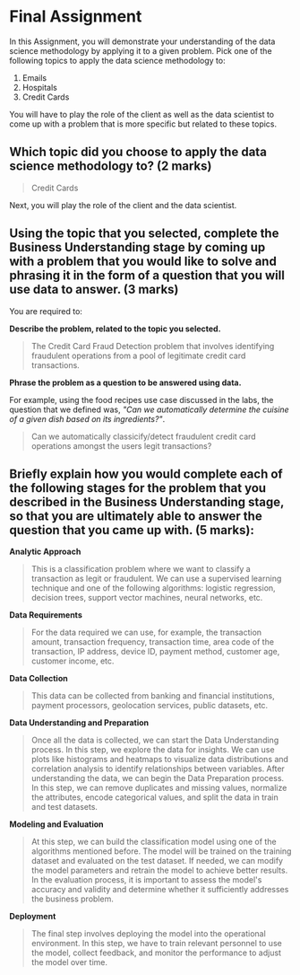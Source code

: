 # Final Assignment

In this Assignment, you will demonstrate your understanding of the data science methodology by applying it to a given problem. Pick one of the following topics to apply the data science methodology to:

1. Emails
2. Hospitals
3. Credit Cards

You will have to play the role of the client as well as the data scientist to come up with a problem that is more specific but related to these topics.

## Which topic did you choose to apply the data science methodology to? (2 marks)

> Credit Cards

Next, you will play the role of the client and the data scientist. 

## Using the topic that you selected, complete the Business Understanding stage by coming up with a problem that you would like to solve and phrasing it in the form of a question that you will use data to answer. (3 marks)

You are required to:

**Describe the problem, related to the topic you selected.**

> The Credit Card Fraud Detection problem that involves identifying fraudulent operations from a pool of legitimate credit card transactions.

**Phrase the problem as a question to be answered using data.**

For example, using the food recipes use case discussed in the labs, the question that we defined was, *"Can we automatically determine the cuisine of a given dish based on its ingredients?"*.

> Can we automatically classicify/detect fraudulent credit card operations amongst the users legit transactions?

## Briefly explain how you would complete each of the following stages for the problem that you described in the Business Understanding stage, so that you are ultimately able to answer the question that you came up with. (5 marks):

**Analytic Approach**

> This is a classification problem where we want to classify a transaction as legit or fraudulent. We can use a supervised learning technique and one of the following algorithms: logistic regression, decision trees, support vector machines, neural networks, etc.

**Data Requirements**

> For the data required we can use, for example, the transaction amount, transaction frequency, transaction time, area code of the transaction, IP address, device ID, payment method, customer age, customer income, etc.

**Data Collection**

> This data can be collected from banking and financial institutions, payment processors, geolocation services, public datasets, etc.

**Data Understanding and Preparation**

> Once all the data is collected, we can start the Data Understanding process. In this step, we explore the data for insights. We can use plots like histograms and heatmaps to visualize data distributions and correlation analysis to identify relationships between variables. After understanding the data, we can begin the Data Preparation process. In this step, we can remove duplicates and missing values, normalize the attributes, encode categorical values, and split the data in train and test datasets.  

**Modeling and Evaluation**

> At this step, we can build the classification model using one of the algorithms mentioned before. The model will be trained on the training dataset and evaluated on the test dataset. If needed, we can modify the model parameters and retrain the model to achieve better results. In the evaluation process, it is important to assess the model's accuracy and validity and determine whether it sufficiently addresses the business problem.

**Deployment**

> The final step involves deploying the model into the operational environment. In this step, we have to train relevant personnel to use the model, collect feedback, and monitor the performance to adjust the model over time.                                         